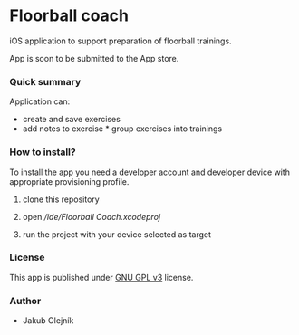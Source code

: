 # Floorball coach #

iOS application to support preparation of floorball trainings.

App is soon to be submitted to the App store.

### Quick summary ###

Application can:

* create and save exercises
* add notes to exercise
* group exercises into trainings

### How to install? ###

To install the app you need a developer account and developer device with appropriate provisioning profile.

1. clone this repository
2. open *<repo>/ide/Floorball Coach.xcodeproj*

3. run the project with your device selected as target

### License ###

This app is published under [GNU GPL v3](http://www.gnu.org/licenses/gpl.txt) license.

### Author ###

* Jakub Olejník